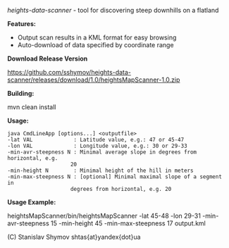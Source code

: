 *heights-data-scanner* - tool for discovering steep downhills on a flatland

**Features:**

- Output scan results in a KML format for easy browsing
- Auto-download of data specified by coordinate range

**Download Release Version**

https://github.com/sshymov/heights-data-scanner/releases/download/1.0/heightsMapScanner-1.0.zip

**Building:**

mvn clean install

**Usage:**

    java CmdLineApp [options...] <outputfile>
    -lat VAL             : Latitude value, e.g.: 47 or 45-47
    -lon VAL             : Longitude value, e.g.: 30 or 29-33
    -min-avr-steepness N : Minimal average slope in degrees from horizontal, e.g.
                        20
    -min-height N        : Minimal height of the hill in meters
    -min-max-steepness N : [optional] Minimal maximal slope of a segment in
                        degrees from horizontal, e.g. 20


**Usage Example:**

heightsMapScanner/bin/heightsMapScanner -lat 45-48 -lon 29-31 -min-avr-steepness 15 -min-height 45 -min-max-steepness 17 output.kml


(C) Stanislav Shymov
shtas{at}yandex{dot}ua
